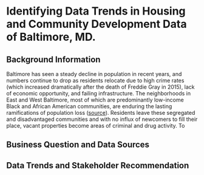 # Identifying Data Trends in Housing and Community Development Data of Baltimore, MD. 
## Background Information
Baltimore has seen a steady decline in population in recent years, and numbers continue to drop as residents relocate due to high crime rates (which increased dramatically after the death of Freddie Gray in 2015), lack of economic opportunity, and failing infrastructure. The neighborhoods in East and West Baltimore, most of which are predominantly low-income Black and African American communities, are enduring the lasting ramifications of population loss ([source](https://nypost.com/2019/04/19/census-estimates-show-baltimores-population-continues-to-plummet/)). Residents leave these segregated and disadvantaged communities  and with no influx of newcomers to fill their place, vacant properties become areas of criminal and drug activity. To  
## Business Question and Data Sources

## Data Trends and Stakeholder Recommendation
